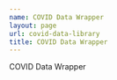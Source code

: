 ```yaml
---
name: COVID Data Wrapper
layout: page
url: covid-data-library
title: COVID Data Wrapper
---
```


COVID Data Wrapper